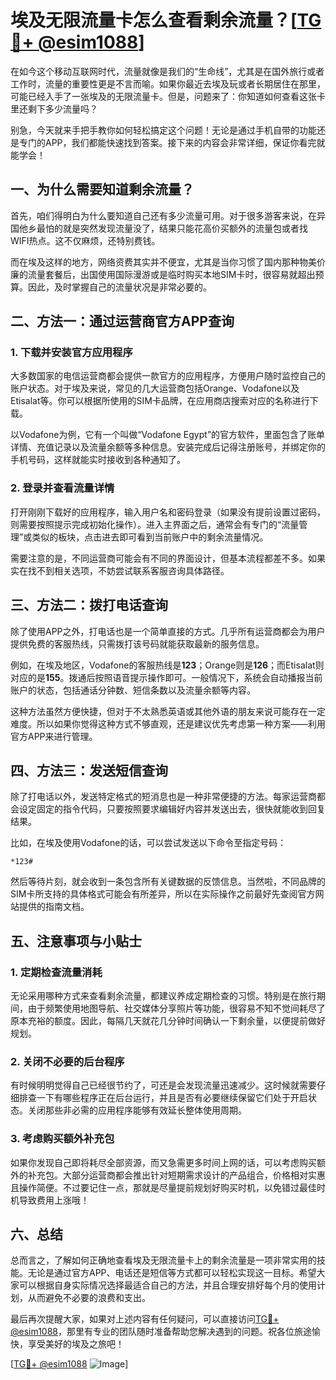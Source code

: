 # 埃及无限流量卡怎么查看剩余流量？[[TG💪+ @esim1088](https://t.me/s/esim1088)]

在如今这个移动互联网时代，流量就像是我们的“生命线”，尤其是在国外旅行或者工作时，流量的重要性更是不言而喻。如果你最近去埃及玩或者长期居住在那里，可能已经入手了一张埃及的无限流量卡。但是，问题来了：你知道如何查看这张卡里还剩下多少流量吗？

别急，今天就来手把手教你如何轻松搞定这个问题！无论是通过手机自带的功能还是专门的APP，我们都能快速找到答案。接下来的内容会非常详细，保证你看完就能学会！

## 一、为什么需要知道剩余流量？

首先，咱们得明白为什么要知道自己还有多少流量可用。对于很多游客来说，在异国他乡最怕的就是突然发现流量没了，结果只能花高价买额外的流量包或者找WIFI热点。这不仅麻烦，还特别费钱。

而在埃及这样的地方，网络资费其实并不便宜，尤其是当你习惯了国内那种物美价廉的流量套餐后，出国使用国际漫游或是临时购买本地SIM卡时，很容易就超出预算。因此，及时掌握自己的流量状况是非常必要的。

## 二、方法一：通过运营商官方APP查询

### 1. 下载并安装官方应用程序

大多数国家的电信运营商都会提供一款官方的应用程序，方便用户随时监控自己的账户状态。对于埃及来说，常见的几大运营商包括Orange、Vodafone以及Etisalat等。你可以根据所使用的SIM卡品牌，在应用商店搜索对应的名称进行下载。

以Vodafone为例，它有一个叫做“Vodafone Egypt”的官方软件，里面包含了账单详情、充值记录以及流量余额等多种信息。安装完成后记得注册账号，并绑定你的手机号码，这样就能实时接收到各种通知了。

### 2. 登录并查看流量详情

打开刚刚下载好的应用程序，输入用户名和密码登录（如果没有提前设置过密码，则需要按照提示完成初始化操作）。进入主界面之后，通常会有专门的“流量管理”或类似的板块，点击进去即可看到当前账户中的剩余流量情况。

需要注意的是，不同运营商可能会有不同的界面设计，但基本流程都差不多。如果实在找不到相关选项，不妨尝试联系客服咨询具体路径。

## 三、方法二：拨打电话查询

除了使用APP之外，打电话也是一个简单直接的方式。几乎所有运营商都会为用户提供免费的客服热线，只需拨打该号码就能获取最新的服务信息。

例如，在埃及地区，Vodafone的客服热线是**123**；Orange则是**126**；而Etisalat则对应的是**155**。拨通后按照语音提示操作即可。一般情况下，系统会自动播报当前账户的状态，包括通话分钟数、短信条数以及流量余额等内容。

这种方法虽然方便快捷，但对于不太熟悉英语或其他外语的朋友来说可能存在一定难度。所以如果你觉得这种方式不够直观，还是建议优先考虑第一种方案——利用官方APP来进行管理。

## 四、方法三：发送短信查询

除了打电话以外，发送特定格式的短消息也是一种非常便捷的方法。每家运营商都会设定固定的指令代码，只要按照要求编辑好内容并发送出去，很快就能收到回复结果。

比如，在埃及使用Vodafone的话，可以尝试发送以下命令至指定号码：
```
*123#
```
然后等待片刻，就会收到一条包含所有关键数据的反馈信息。当然啦，不同品牌的SIM卡所支持的具体格式可能会有所差异，所以在实际操作之前最好先查阅官方网站提供的指南文档。

## 五、注意事项与小贴士

### 1. 定期检查流量消耗

无论采用哪种方式来查看剩余流量，都建议养成定期检查的习惯。特别是在旅行期间，由于频繁使用地图导航、社交媒体分享照片等功能，很容易不知不觉间耗尽了原本充裕的额度。因此，每隔几天就花几分钟时间确认一下剩余量，以便提前做好规划。

### 2. 关闭不必要的后台程序

有时候明明觉得自己已经很节约了，可还是会发现流量迅速减少。这时候就需要仔细排查一下有哪些程序正在后台运行，并且是否有必要继续保留它们处于开启状态。关闭那些非必需的应用程序能够有效延长整体使用周期。

### 3. 考虑购买额外补充包

如果你发现自己即将耗尽全部资源，而又急需更多时间上网的话，可以考虑购买额外的补充包。大部分运营商都会推出针对短期需求设计的产品组合，价格相对实惠且操作简便。不过要记住一点，那就是尽量提前规划好购买时机，以免错过最佳时机导致费用上涨哦！

## 六、总结

总而言之，了解如何正确地查看埃及无限流量卡上的剩余流量是一项非常实用的技能。无论是通过官方APP、电话还是短信等方式都可以轻松实现这一目标。希望大家可以根据自身实际情况选择最适合自己的方法，并且合理安排好每个月的使用计划，从而避免不必要的浪费和支出。

最后再次提醒大家，如果对上述内容有任何疑问，可以直接访问[TG💪+ @esim1088](https://t.me/s/esim1088)，那里有专业的团队随时准备帮助您解决遇到的问题。祝各位旅途愉快，享受美好的埃及之旅吧！

[[TG💪+ @esim1088](https://t.me/s/esim1088) ![Image](https://i.postimg.cc/4NQfJmqS/Snipaste-2025-05-13-00-14-12.png)]